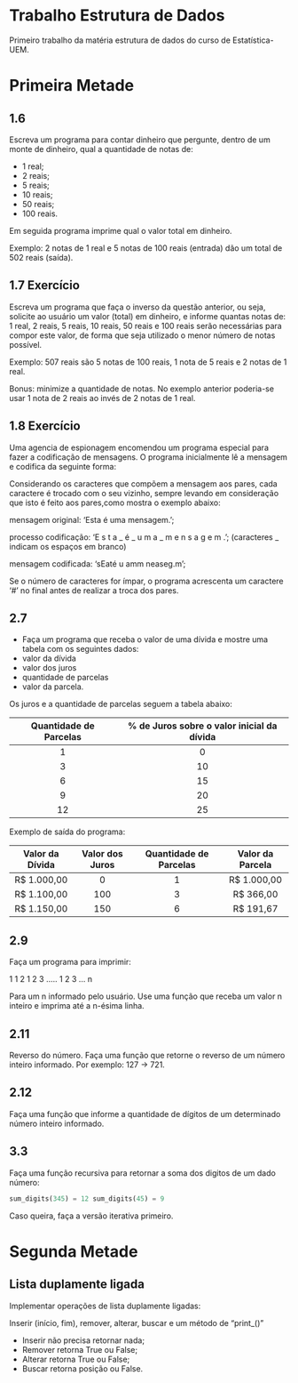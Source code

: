 
<!-- README.md foi gerado por README.Rmd -->

# Trabalho Estrutura de Dados

Primeiro trabalho da matéria estrutura de dados do curso de
Estatística-UEM.

# Primeira Metade

## 1.6

Escreva um programa para contar dinheiro que pergunte, dentro de um
monte de dinheiro, qual a quantidade de notas de:

  - 1 real;
  - 2 reais;
  - 5 reais;
  - 10 reais;
  - 50 reais;
  - 100 reais.

Em seguida programa imprime qual o valor total em dinheiro.

Exemplo: 2 notas de 1 real e 5 notas de 100 reais (entrada) dão um total
de 502 reais (saída).

## 1.7 Exercício

Escreva um programa que faça o inverso da questão anterior, ou seja,
solicite ao usuário um valor (total) em dinheiro, e informe quantas
notas de: 1 real, 2 reais, 5 reais, 10 reais, 50 reais e 100 reais serão
necessárias para compor este valor, de forma que seja utilizado o menor
número de notas possível.

Exemplo: 507 reais são 5 notas de 100 reais, 1 nota de 5 reais e 2 notas
de 1 real.

Bonus: minimize a quantidade de notas. No exemplo anterior poderia-se
usar 1 nota de 2 reais ao invés de 2 notas de 1 real.

## 1.8 Exercício

Uma agencia de espionagem encomendou um programa especial para fazer a
codificação de mensagens. O programa inicialmente lê a mensagem e
codifica da seguinte forma:

Considerando os caracteres que compõem a mensagem aos pares, cada
caractere é trocado com o seu vizinho, sempre levando em consideração
que isto é feito aos pares,como mostra o exemplo abaixo:

mensagem original: ‘Esta é uma mensagem.’;

processo codificação: ‘E s t a \_ é \_ u m a \_ m e n s a g e m .’;
(caracteres \_ indicam os espaços em branco)

mensagem codificada: ‘sEaté u amm neaseg.m’;

Se o número de caracteres for ímpar, o programa acrescenta um caractere
‘\#’ no final antes de realizar a troca dos pares.

## 2.7

  - Faça um programa que receba o valor de uma dívida e mostre uma
    tabela com os seguintes dados:
  - valor da dívida
  - valor dos juros
  - quantidade de parcelas
  - valor da parcela.

Os juros e a quantidade de parcelas seguem a tabela abaixo:

| Quantidade de Parcelas | % de Juros sobre o valor inicial da dívida |
| :--------------------: | :----------------------------------------: |
|           1            |                     0                      |
|           3            |                     10                     |
|           6            |                     15                     |
|           9            |                     20                     |
|           12           |                     25                     |

Exemplo de saída do programa:

| Valor da Dívida | Valor dos Juros | Quantidade de Parcelas | Valor da Parcela |
| :-------------: | :-------------: | :--------------------: | :--------------: |
|   R$ 1.000,00   |        0        |           1            |   R$ 1.000,00    |
|   R$ 1.100,00   |       100       |           3            |    R$ 366,00     |
|   R$ 1.150,00   |       150       |           6            |    R$ 191,67     |

## 2.9

Faça um programa para imprimir:

1 1 2 1 2 3 ….. 1 2 3 … n

Para um n informado pelo usuário. Use uma função que receba um valor n
inteiro e imprima até a n-ésima linha.

## 2.11

Reverso do número. Faça uma função que retorne o reverso de um número
inteiro informado. Por exemplo: 127 -\> 721.

## 2.12

Faça uma função que informe a quantidade de dígitos de um determinado
número inteiro informado.

## 3.3

Faça uma função recursiva para retornar a soma dos digitos de um dado
número:

``` python
sum_digits(345) = 12 sum_digits(45) = 9
```

Caso queira, faça a versão iterativa primeiro.

# Segunda Metade

## Lista duplamente ligada

Implementar operações de lista duplamente ligadas:

Inserir (início, fim), remover, alterar, buscar e um método de
“print\_()”

  - Inserir não precisa retornar nada;
  - Remover retorna True ou False;
  - Alterar retorna True ou False;
  - Buscar retorna posição ou False.
